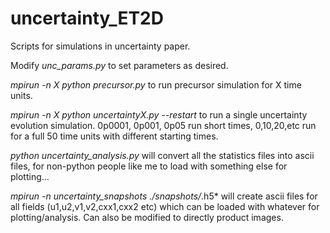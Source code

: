 # uncertainty_ET2D
Scripts for simulations in uncertainty paper.

Modify *unc_params.py* to set parameters as desired.

*mpirun -n X python precursor.py* to run precursor simulation for X time units.

*mpirun -n X python uncertaintyX.py --restart* to run a single uncertainty evolution simulation. 0p0001, 0p001, 0p05 run short times, 0,10,20,etc run for a full 50 time units with different starting times.

*python uncertainty_analysis.py* will convert all the statistics files into ascii files, for non-python people like me to load with something else for plotting...

*mpirun -n uncertainty_snapshots ./snapshots/*.h5* will create ascii files for all fields (u1,u2,v1,v2,cxx1,cxx2 etc) which can be loaded with whatever for plotting/analysis. Can also be modified to directly product images.


